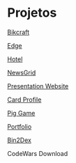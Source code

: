 # Projetos

[Bikcraft](https://alexandre-a11.github.io/projects/Bikcraft-Site/index.html)

[Edge](https://alexandre-a11.github.io/projects/Edge_Ledger/index.html)

[Hotel](https://alexandre-a11.github.io/projects/hotel_website/index.html)

[NewsGrid](https://alexandre-a11.github.io/projects/NewsGrid/index.html)

[Presentation Website](https://alexandre-a11.github.io/projects/Presentation_Website/index.html)

[Card Profile](https://alexandre-a11.github.io/projects/card-profile/index.html)

[Pig Game](https://alexandre-a11.github.io/projects/pig-game/index.html)

[Portfolio](<https://alexandre-a11.github.io/learning-courses/100-Days-of-Code-(Python)/Day-44%20-%20Web%20Foundation%20-%20Intermediate%20CSS/index.html>)

[Bin2Dex](https://github.com/Alexandre-A11/projects/tree/main/Bin2Dec)

CodeWars Download
